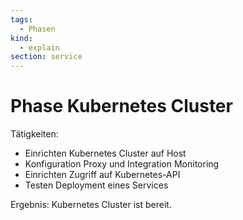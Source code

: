```yaml
---
tags:
  - Phasen
kind:
  - explain
section: service
---
```


# Phase Kubernetes Cluster

Tätigkeiten:

- Einrichten Kubernetes Cluster auf Host
- Konfiguration Proxy und Integration Monitoring
- Einrichten Zugriff auf Kubernetes-API
- Testen Deployment eines Services

Ergebnis: Kubernetes Cluster ist bereit.
